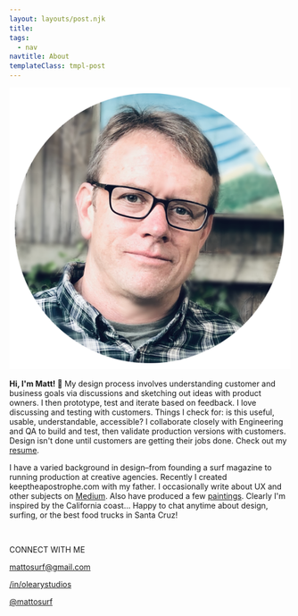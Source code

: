 ```yaml
---
layout: layouts/post.njk
title:
tags:
  - nav
navtitle: About
templateClass: tmpl-post
---
```


<img class="about-me"  src="/img/me-in-circle_IMG_4888.png">

<strong>Hi, I'm Matt! </strong><span class="emoji">👋 </span> My design process involves understanding customer and business goals via discussions and sketching out ideas with product owners. I then prototype, test and iterate based on feedback. I love discussing and testing with customers. Things I check for: is this useful, usable, understandable, accessible? I collaborate closely with Engineering and QA to build and test, then validate production versions with customers. Design isn't done until customers are getting their jobs done. Check out my [resume](/img/OLeary_resume_2019.pdf).


I have a varied background in design–from founding a surf magazine to running production at creative agencies. Recently I created keeptheapostrophe.com with my father. I occasionally write about UX and other subjects on [Medium](https://medium.com/@mattosurf). Also have produced a few [paintings](/paintings). Clearly I'm inspired by the California coast... Happy to chat anytime about design, surfing, or the best food trucks in Santa Cruz!




<br>

CONNECT WITH ME





<p><i class="social-media-icon fas fa-envelope"></i><a href="mailto: mattosurf@gmail.com">mattosurf@gmail.com</a></p>

<p><i class="social-media-icon fab fa-linkedin"></i><a href="https://www.linkedin.com/in/olearystudios">/in/olearystudios</a></p>

<p><i class="social-media-icon fab fa-twitter"></i><a href="https://twitter.com/mattosurf">@mattosurf</a></p>